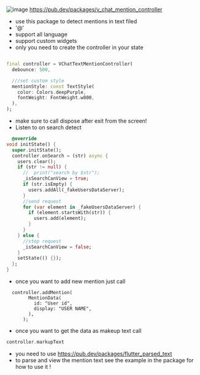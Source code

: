 ![image](https://user-images.githubusercontent.com/37384769/208300551-97927778-5120-4a44-8463-56da4f0f5980.png)
https://pub.dev/packages/v_chat_mention_controller
- use this package to detect mentions in text filed
- '@'
- support all language
- support custom widgets
- only you need to create the controller in your state

```dart

final controller = VChatTextMentionController(
  debounce: 500,

  ///set custom style
  mentionStyle: const TextStyle(
    color: Colors.deepPurple,
    fontWeight: FontWeight.w800,
  ),
);
```

- make sure to call dispose after exit from the screen!
- Listen to on search detect

```dart
  @override
void initState() {
  super.initState();
  controller.onSearch = (str) async {
    users.clear();
    if (str != null) {
      //  print("search by $str");
      _isSearchCanView = true;
      if (str.isEmpty) {
        users.addAll(_fakeUsersDataServer);
      }
      //send request
      for (var element in _fakeUsersDataServer) {
        if (element.startsWith(str)) {
          users.add(element);
        }
      }
    } else {
      //stop request
      _isSearchCanView = false;
    }
    setState(() {});
  };
}

```

- once you want to add new mention just call

``` 
  controller.addMention(
        MentionData(
          id: "User id",
          display: "USER NAME",
        ),
      );
```

- once you want to get the data as makeup text call

```dart
controller.markupText
```

- you need to use https://pub.dev/packages/flutter_parsed_text
- to parse and view the mention text see the example in the package for how to use it !
